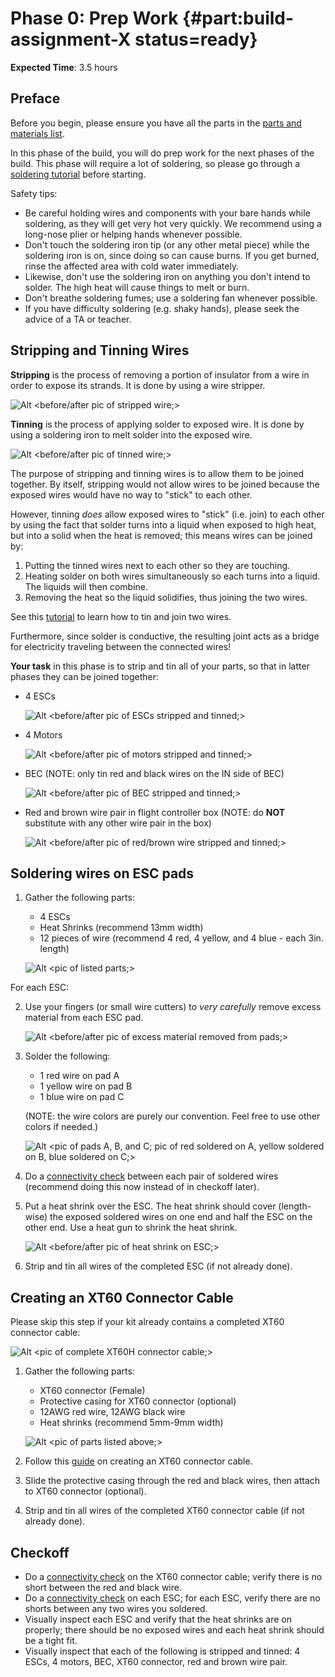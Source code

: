 # Phase 0: Prep Work {#part:build-assignment-X status=ready}
**Expected Time**: 3.5 hours

## Preface

Before you begin, please ensure you have all the parts in the [parts and materials list]().

In this phase of the build, you will do prep work for the next phases of the build. This phase will require a lot of soldering, so please go through a [soldering tutorial](https://www.youtube.com/watch?v=Qps9woUGkvI) before starting.

Safety tips:
- Be careful holding wires and components with your bare hands while soldering, as they will get very hot very quickly. We recommend using a long-nose plier or helping hands whenever possible.
- Don't touch the soldering iron tip (or any other metal piece) while the soldering iron is on, since doing so can cause burns. If you get burned, rinse the affected area with cold water immediately.
- Likewise, don't use the soldering iron on anything you don't intend to solder. The high heat will cause things to melt or burn.
- Don't breathe soldering fumes; use a soldering fan whenever possible.
- If you have difficulty soldering (e.g. shaky hands), please seek the advice of a TA or teacher.

## Stripping and Tinning Wires
**Stripping** is the process of removing a portion of insulator from a wire in order to expose its strands. It is done by using a wire stripper.

![Alt](/X.png "Title") <before/after pic of stripped wire;>

**Tinning** is the process of applying solder to exposed wire. It is done by using a soldering iron to melt solder into the exposed wire.

![Alt](/X.png "Title") <before/after pic of tinned wire;>

The purpose of stripping and tinning wires is to allow them to be joined together. By itself, stripping would not allow wires to be joined because the exposed wires would have no way to "stick" to each other.

However, tinning *does* allow exposed wires to "stick" (i.e. join) to each other by using the fact that solder turns into a liquid when exposed to high heat, but into a solid when the heat is removed; this means wires can be joined by:
1. Putting the tinned wires next to each other so they are touching.
2. Heating solder on both wires simultaneously so each turns into a liquid. The liquids will then combine.
3. Removing the heat so the liquid solidifies, thus joining the two wires.

See this [tutorial](https://www.youtube.com/watch?v=pRPF4wpXX9Q) to learn how to tin and join two wires.

Furthermore, since solder is conductive, the resulting joint acts as a bridge for electricity traveling between the connected wires! 

**Your task** in this phase is to strip and tin all of your parts, so that in latter phases they can be joined together:

- 4 ESCs

  ![Alt](/X.png "Title") <before/after pic of ESCs stripped and tinned;>
  
- 4 Motors

  ![Alt](/X.png "Title") <before/after pic of motors stripped and tinned;>
  
- BEC (NOTE: only tin red and black wires on the IN side of BEC)
  
  ![Alt](/X.png "Title") <before/after pic of BEC stripped and tinned;>
  
- Red and brown wire pair in flight controller box (NOTE: do **NOT** substitute with any other wire pair in the box)

  ![Alt](/X.png "Title") <before/after pic of red/brown wire stripped and tinned;>

## Soldering wires on ESC pads

1. Gather the following parts:
   - 4 ESCs
   - Heat Shrinks (recommend 13mm width)
   - 12 pieces of wire (recommend 4 red, 4 yellow, and 4 blue - each 3in. length)
   
   ![Alt](/X.png "Title") <pic of listed parts;>

For each ESC:

2. Use your fingers (or small wire cutters) to *very carefully* remove excess material from each ESC pad.

   ![Alt](/X.png "Title") <before/after pic of excess material removed from pads;>

3. Solder the following:
   - 1 red wire on pad A
   - 1 yellow wire on pad B
   - 1 blue wire on pad C
   
   (NOTE: the wire colors are purely our convention. Feel free to use other colors if needed.)
   
   ![Alt](/X.png "Title") <pic of pads A, B, and C; pic of red soldered on A, yellow soldered on B, blue soldered on C;>
   
4. Do a [connectivity check]() between each pair of soldered wires (recommend doing this now instead of in checkoff later).

5. Put a heat shrink over the ESC. The heat shrink should cover (length-wise) the exposed soldered wires on one end and half the ESC on the other end. Use a heat gun to shrink the heat shrink.

   ![Alt](/X.png "Title") <before/after pic of heat shrink on ESC;>
   
6. Strip and tin all wires of the completed ESC (if not already done).

## Creating an XT60 Connector Cable
Please skip this step if your kit already contains a completed XT60 connector cable:

![Alt](/X.png "Title") <pic of complete XT60H connector cable;>

1. Gather the following parts:
    - XT60 connector (Female)
    - Protective casing for XT60 connector (optional)
    - 12AWG red wire, 12AWG black wire
    - Heat shrinks (recommend 5mm-9mm width)
    
    ![Alt](/X.png "Title") <pic of parts listed above;>
    
2. Follow this [guide](http://www.mindsensors.com/blog/how-to/tutorial-soldering-xt60-connectors) on creating an XT60 connector cable.
3. Slide the protective casing through the red and black wires, then attach to XT60 connector (optional).
4. Strip and tin all wires of the completed XT60 connector cable (if not already done).

## Checkoff
- Do a [connectivity check]() on the XT60 connector cable; verify there is no short between the red and black wire.
- Do a [connectivity check]() on each ESC; for each ESC, verify there are no shorts between any two wires you soldered.
- Visually inspect each ESC and verify that the heat shrinks are on properly; there should be no exposed wires and each heat shrink should be a tight fit.
- Visually inspect that each of the following is stripped and tinned: 4 ESCs, 4 motors, BEC, XT60 connector, red and brown wire pair.
